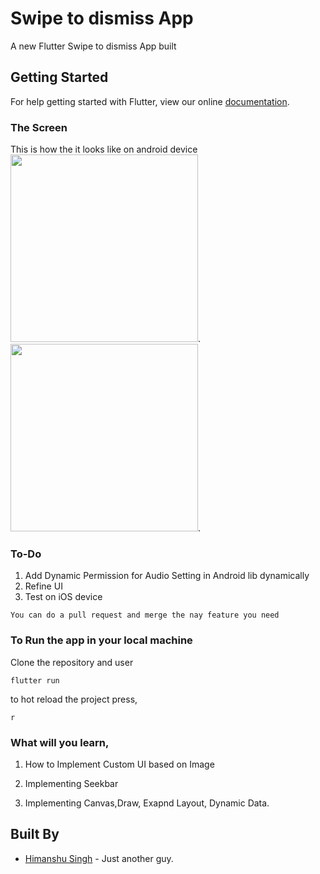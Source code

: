 # Swipe to dismiss App

A new Flutter Swipe to dismiss App built 

## Getting Started

For help getting started with Flutter, view our online
[documentation](https://flutter.io/).

### The Screen

This is how the it looks like on android device
<br/>
<img src="https://github.com/hi-manshu/Flutter-Music-App/blob/master/ss0.jpg" height = "300em">.
<img src="https://github.com/hi-manshu/Flutter-Music-App/blob/master/ss1.jpg" height = "300em">.

### To-Do
1. Add Dynamic Permission for Audio Setting in Android lib dynamically
1. Refine UI
1. Test on iOS device

```
You can do a pull request and merge the nay feature you need
```

### To Run the app in your local machine

Clone the repository and user
```
flutter run
```
to hot reload the project press,
```
r
```

### What will you learn,

1. How to Implement Custom UI based on Image 

1. Implementing Seekbar

1. Implementing Canvas,Draw, Exapnd Layout, Dynamic Data.
## Built By

* [Himanshu Singh](http://www.github.com/hi-manshu) - Just another guy.

